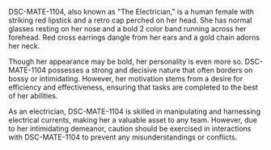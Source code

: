 DSC-MATE-1104, also known as "The Electrician," is a human female with striking red lipstick and a retro cap perched on her head. She has normal glasses resting on her nose and a bold 2 color band running across her forehead. Red cross earrings dangle from her ears and a gold chain adorns her neck.

Though her appearance may be bold, her personality is even more so. DSC-MATE-1104 possesses a strong and decisive nature that often borders on bossy or intimidating. However, her motivation stems from a desire for efficiency and effectiveness, ensuring that tasks are completed to the best of her abilities.

As an electrician, DSC-MATE-1104 is skilled in manipulating and harnessing electrical currents, making her a valuable asset to any team. However, due to her intimidating demeanor, caution should be exercised in interactions with DSC-MATE-1104 to prevent any misunderstandings or conflicts.